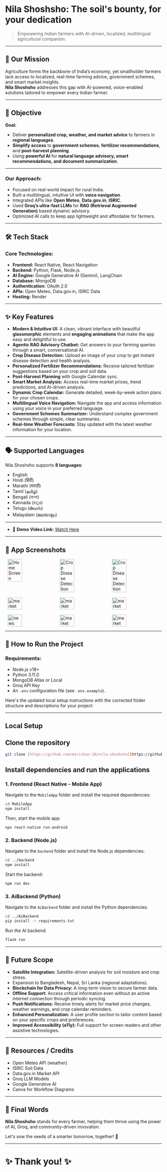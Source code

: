 # Nila Shoshsho: The soil's bounty, for your dedication

> Empowering Indian farmers with AI-driven, localized, multilingual agricultural companion.

---

## 📌 Our Mission

Agriculture forms the backbone of India’s economy, yet smallholder farmers lack access to localized, real-time farming advice, government schemes, and smart market insights.  
**Nila Shoshsho** addresses this gap with AI-powered, voice-enabled solutions tailored to empower every Indian farmer.

---

## 🎯 Objective

**Goal:**  
- Deliver **personalized crop, weather, and market advice** to farmers in **regional languages**.
- **Simplify access** to **government schemes**, **fertilizer recommendations**, and **post-harvest planning**.
- Using **powerful AI** for **natural language advisory, smart recommendations, and document summarization**.

---

### Our Approach:

- Focused on real-world impact for rural India.
- Built a multilingual, intuitive UI with **voice navigation**.
- Integrated APIs like **Open Meteo**, **Data.gov.in**, **ISRIC**.
- Used **Groq’s ultra-fast LLMs** for **RAG (Retrieval Augmented Generation)** based dynamic advisory.
- Optimized AI calls to keep app lightweight and affordable for farmers.

---

## 🛠️ Tech Stack

### Core Technologies:

-   **Frontend:** React Native, React Navigation
-   **Backend:** Python, Flask, Node.js
-   **AI Engine:** Google Generative AI (Gemini), LangChain
-   **Database:** MongoDB
-   **Authentication:** OAuth 2.0
-   **APIs:** Open Meteo, Data.gov.in, ISRIC Data
-   **Hosting:** Render

---

## ✨ Key Features

-  **Modern & Intuitive UI:** A clean, vibrant interface with beautiful **glassmorphic** elements and **engaging animations** that make the app easy and delightful to use.
-  **Agentic RAG Advisory Chatbot:** Get answers to your farming queries through a smart, conversational AI.
-  **Crop Disease Detection:** Upload an image of your crop to get instant disease detection and health analysis.
-  **Personalized Fertilizer Recommendations:** Receive tailored fertilizer suggestions based on your crop and soil data.
-  **Post-Harvest Planning** with Google Calendar sync.
-  **Smart Market Analysis:** Access real-time market prices, trend predictions, and AI-driven analysis.
-  **Dynamic Crop Calendar:** Generate detailed, week-by-week action plans for your chosen crops.
-  **Multilingual Voice Navigation:** Navigate the app and access information using your voice in your preferred language.
-  **Government Schemes Summarizer:** Understand complex government schemes through simple, clear summaries.
-  **Real-time Weather Forecasts:** Stay updated with the latest weather information for your location.

---

## 🗣️ Supported Languages

Nila Shoshsho supports **8 languages**:

-   English
-   Hindi (हिंदी)
-   Marathi (मराठी)
-   Tamil (தமிழ்)
-   Bengali (বাংলা)
-   Kannada (ಕನ್ನಡ)
-   Telugu (తెలుగు)
-   Malayalam (മലയാളം)

---

- 🎥 **Demo Video Link:** [Watch Here]()

---

## 📱 App Screenshots


<div style="display: flex; justify-content: space-around;">
  <img src="./README_assets/home.jpg" alt="Home Screen" width="30%" />
  <img src="./README_assets/cropcare1.jpg" alt="Crop Disease Detection" width="30%" />
  <img src="./README_assets/cropcare2.jpg" alt="Crop Disease Detection" width="30%" />
</div>
<br />
<div style="display: flex; justify-content: space-around;">
  <img src="./README_assets/market1.jpg" alt="market" width="30%" />
  <img src="./README_assets/water1.jpg" alt="market" width="30%" />
  <img src="./README_assets/water2.jpg" alt="market" width="30%" />
</div>
<br />
<div style="display: flex; justify-content: space-around;">
  <img src="./README_assets/news.jpg" alt="news" width="30%" />
  <img src="./README_assets/market2.jpg" alt="market" width="30%" />
  <img src="./README_assets/market3.jpg" alt="market" width="30%" />
</div>

---

## 🧪 How to Run the Project

### Requirements:

- Node.js v18+
- Python 3.11.0
- MongoDB Atlas or Local
- Groq API Key
- An `.env` configuration file (see `.env.example`).

Here's the updated local setup instructions with the corrected folder structure and descriptions for your project:

---

## Local Setup

## Clone the repository

```bash
git clone [https://github.com/msrishav-28/nila-shoshsho](https://github.com/msrishav-28/nila-shoshsho)
```

## Install dependencies and run the applications

### 1. **Frontend (React Native - Mobile App)**

Navigate to the `MobileApp` folder and install the required dependencies:

```bash
cd MobileApp
npm install
```

Then, start the mobile app:

```bash
npx react-native run-android
```

### 2. **Backend (Node.js)**

Navigate to the `backend` folder and install the Node.js dependencies:

```bash
cd ../backend
npm install
```

Start the backend:

```bash
npm run dev
```

### 3. **AiBackend (Python)**

Navigate to the `AiBackend` folder and install the Python dependencies:

```bash
cd ../AiBackend
pip install -r requirements.txt
```

Run the AI backend:

```bash
flask run
```

---

## 🧬 Future Scope

- **Satellite Integration:** Satellite-driven analysis for soil moisture and crop stress.
- Expansion to Bangladesh, Nepal, Sri Lanka (regional adaptations).
- **Blockchain for Data Privacy:** A long-term vision to secure farmer data.
- **Offline Support:** Access critical information even without an active internet connection through periodic syncing.
- **Push Notifications:** Receive timely alerts for market price changes, weather warnings, and crop calendar reminders.
- **Enhanced Personalization:** A user profile section to tailor content based on your specific crops and preferences.
- **Improved Accessibility (a11y):** Full support for screen readers and other assistive technologies.
---

## 📎 Resources / Credits

- Open Meteo API (weather)
- ISRIC Soil Data
- Data.gov.in Market API
- Groq LLM Models
- Google Generative AI
- Canva for Workflow Diagrams


---

## 🏁 Final Words

**Nila Shoshsho** stands for every farmer, helping them thrive using the power of AI, Groq, and community-driven innovation.

Let's sow the seeds of a smarter tomorrow, together! 🌱

---

# ✨ Thank you! ✨
